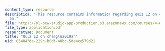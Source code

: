 ```yaml
---
content_type: resource
description: "This resource contains information regarding quiz 12 on chang\u2019\
  an."
file: https://ol-ocw-studio-app-production.s3.amazonaws.com/courses/4-605-introduction-to-the-history-and-theory-of-architecture-spring-2012/054847da229cb0db48bc5de4ce579d21_MIT4_605S12_quiz12.pdf
file_type: application/pdf
resourcetype: Document
title: "Quiz 12 on chang\u2019an"
uid: 054847da-229c-b0db-48bc-5de4ce579d21
---
```

